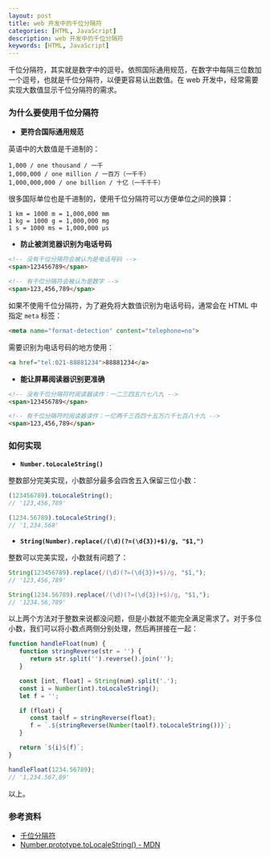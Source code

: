 ```yaml
---
layout: post
title: web 开发中的千位分隔符
categories: [HTML, JavaScript]
description: web 开发中的千位分隔符
keywords: [HTML, JavaScript]
---
```


千位分隔符，其实就是数字中的逗号。依照国际通用规范，在数字中每隔三位数加一个逗号，也就是千位分隔符，以便更容易认出数值。在 web 开发中，经常需要实现大数值显示千位分隔符的需求。

### 为什么要使用千位分隔符

- **更符合国际通用规范**

英语中的大数值是千进制的：

```
1,000 / one thousand / 一千
1,000,000 / one million / 一百万（一千千）
1,000,000,000 / one billion / 十亿（一千千千）
```

很多国际单位也是千进制的，使用千位分隔符可以方便单位之间的换算：

```
1 km = 1000 m = 1,000,000 mm
1 kg = 1000 g = 1,000,000 mg
1 s = 1000 ms = 1,000,000 μs
```

- **防止被浏览器识别为电话号码**

```html
<!-- 没有千位分隔符会被认为是电话号码 -->
<span>123456789</span>

<!-- 有千位分隔符会被认为是数字 -->
<span>123,456,789</span>
```

如果不使用千位分隔符，为了避免将大数值识别为电话号码，通常会在 HTML 中指定 `meta` 标签：

```html
<meta name="format-detection" content="telephone=no">
```

需要识别为电话号码的地方使用：

```html
<a href="tel:021-88881234">88881234</a>
```

- **能让屏幕阅读器识别更准确**

```html
<!-- 没有千位分隔符时阅读器读作：一二三四五六七八九 -->
<span>123456789</span>

<!-- 有千位分隔符时阅读器读作：一亿两千三百四十五万六千七百八十九 -->
<span>123,456,789</span>
```

### 如何实现

- **`Number.toLocaleString()`**

整数部分完美实现，小数部分最多会四舍五入保留三位小数：

```js
(123456789).toLocaleString();
// '123,456,789'

(1234.56789).toLocaleString();
// '1,234.568'
```

- **`String(Number).replace(/(\d)(?=(\d{3})+$)/g, "$1,")`**

整数可以完美实现，小数就有问题了：

```js
String(123456789).replace(/(\d)(?=(\d{3})+$)/g, "$1,");
// '123,456,789'

String(1234.56789).replace(/(\d)(?=(\d{3})+$)/g, "$1,");
// '1234.56,789'
```

以上两个方法对于整数来说都没问题，但是小数就不能完全满足需求了。对于多位小数，我们可以将小数点两侧分别处理，然后再拼接在一起：

```js
function handleFloat(num) {
   function stringReverse(str = '') {
      return str.split('').reverse().join('');
   }

   const [int, float] = String(num).split('.');
   const i = Number(int).toLocaleString();
   let f = '';

   if (float) {
      const taolf = stringReverse(float);
      f = `.${stringReverse(Number(taolf).toLocaleString())}`;
   }

   return `${i}${f}`;
}

handleFloat(1234.56789);
// '1,234.567,89'
```

以上。

### 参考资料

- [千位分隔符](https://baike.baidu.com/item/%E5%8D%83%E4%BD%8D%E5%88%86%E9%9A%94%E7%AC%A6/10998823?fr=aladdin)
- [Number.prototype.toLocaleString() - MDN](https://developer.mozilla.org/zh-CN/docs/Web/JavaScript/Reference/Global_Objects/Number/toLocaleString)
